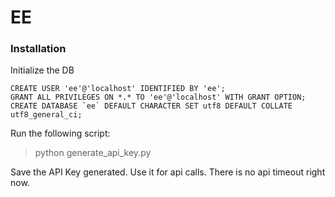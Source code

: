 # EE

### Installation

Initialize the DB

```
CREATE USER 'ee'@'localhost' IDENTIFIED BY 'ee';
GRANT ALL PRIVILEGES ON *.* TO 'ee'@'localhost' WITH GRANT OPTION;
CREATE DATABASE `ee` DEFAULT CHARACTER SET utf8 DEFAULT COLLATE utf8_general_ci;
```

Run the following script:

> python generate_api_key.py

Save the API Key generated. Use it for api calls.
There is no api timeout right now.
